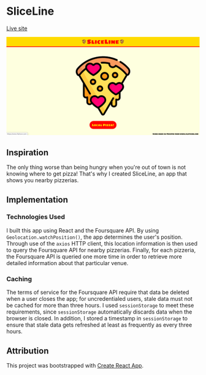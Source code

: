 # SliceLine

[Live site](https://nllevin.github.io/sliceline/)

![Sliceline screenshot](./sliceline_screenshot.png)

## Inspiration

The only thing worse than being hungry when you're out of town is not knowing where to get pizza! That's why I created SliceLine, an app that shows you nearby pizzerias.

## Implementation

### Technologies Used

I built this app using React and the Foursquare API. By using `Geolocation.watchPosition()`, the app determines the user's position. Through use of the `axios` HTTP client, this location information is then used to query the Foursquare API for nearby pizzerias. Finally, for each pizzeria, the Foursquare API is queried one more time in order to retrieve more detailed information about that particular venue.

### Caching

The terms of service for the Foursquare API require that data be deleted when a user closes the app; for uncredentialed users, stale data must not be cached for more than three hours. I used `sessionStorage` to meet these requirements, since `sessionStorage` automatically discards data when the browser is closed. In addition, I stored a timestamp in `sessionStorage` to ensure that stale data gets refreshed at least as frequently as every three hours.

## Attribution

This project was bootstrapped with [Create React App](https://github.com/facebook/create-react-app).